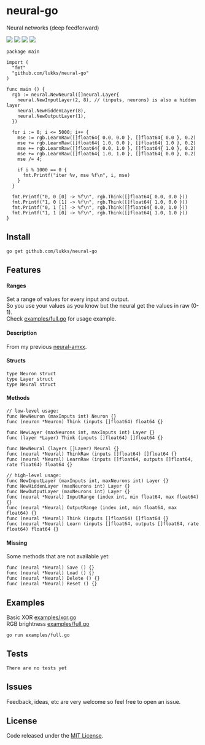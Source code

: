 # neural-go

Neural networks (deep feedforward)

![](https://img.shields.io/github/v/release/LuKks/neural-go) [![](https://img.shields.io/maintenance/yes/2019.svg?style=flat-square)](https://github.com/LuKks/neural-go) ![](https://img.shields.io/github/size/LuKks/neural-go/index.go.svg) ![](https://img.shields.io/github/license/LuKks/neural-go.svg)

```golang
package main

import (
  "fmt"
  "github.com/lukks/neural-go"
)

func main () {
  rgb := neural.NewNeural([]neural.Layer{
    neural.NewInputLayer(2, 8), // (inputs, neurons) is also a hidden layer
    neural.NewHiddenLayer(8),
    neural.NewOutputLayer(1),
  })

  for i := 0; i <= 5000; i++ {
    mse := rgb.LearnRaw([]float64{ 0.0, 0.0 }, []float64{ 0.0 }, 0.2)
    mse += rgb.LearnRaw([]float64{ 1.0, 0.0 }, []float64{ 1.0 }, 0.2)
    mse += rgb.LearnRaw([]float64{ 0.0, 1.0 }, []float64{ 1.0 }, 0.2)
    mse += rgb.LearnRaw([]float64{ 1.0, 1.0 }, []float64{ 0.0 }, 0.2)
    mse /= 4;

    if i % 1000 == 0 {
      fmt.Printf("iter %v, mse %f\n", i, mse)
    }
  }

  fmt.Printf("0, 0 [0] -> %f\n", rgb.Think([]float64{ 0.0, 0.0 }))
  fmt.Printf("1, 0 [1] -> %f\n", rgb.Think([]float64{ 1.0, 0.0 }))
  fmt.Printf("0, 1 [1] -> %f\n", rgb.Think([]float64{ 0.0, 1.0 }))
  fmt.Printf("1, 1 [0] -> %f\n", rgb.Think([]float64{ 1.0, 1.0 }))
}
```

## Install
```
go get github.com/lukks/neural-go
```

## Features
#### Ranges
Set a range of values for every input and output.\
So you use your values as you know but the neural get the values in raw (0-1).\
Check [examples/full.go](https://github.com/LuKks/neural-go/blob/master/examples/full.go) for usage example.

#### Description
From my previous [neural-amxx](https://github.com/LuKks/neural-amxx).

#### Structs
```golang
type Neuron struct
type Layer struct
type Neural struct
```

#### Methods
```golang
// low-level usage:
func NewNeuron (maxInputs int) Neuron {}
func (neuron *Neuron) Think (inputs []float64) float64 {}

func NewLayer (maxNeurons int, maxInputs int) Layer {}
func (layer *Layer) Think (inputs []float64) []float64 {}

func NewNeural (layers []Layer) Neural {}
func (neural *Neural) ThinkRaw (inputs []float64) []float64 {}
func (neural *Neural) LearnRaw (inputs []float64, outputs []float64, rate float64) float64 {}

// high-level usage:
func NewInputLayer (maxInputs int, maxNeurons int) Layer {}
func NewHiddenLayer (maxNeurons int) Layer {}
func NewOutputLayer (maxNeurons int) Layer {}
func (neural *Neural) InputRange (index int, min float64, max float64) {}
func (neural *Neural) OutputRange (index int, min float64, max float64) {}
func (neural *Neural) Think (inputs []float64) []float64 {}
func (neural *Neural) Learn (inputs []float64, outputs []float64, rate float64) float64 {}
```

#### Missing
Some methods that are not available yet:
```golang
func (neural *Neural) Save () {}
func (neural *Neural) Load () {}
func (neural *Neural) Delete () {}
func (neural *Neural) Reset () {}
```

## Examples
Basic XOR [examples/xor.go](https://github.com/LuKks/neural-go/blob/master/examples/xor.go)\
RGB brightness [examples/full.go](https://github.com/LuKks/neural-go/blob/master/examples/full.go)

```
go run examples/full.go
```

## Tests
```
There are no tests yet
```

## Issues
Feedback, ideas, etc are very welcome so feel free to open an issue.

## License
Code released under the [MIT License](https://github.com/LuKks/neural-go/blob/master/LICENSE).
